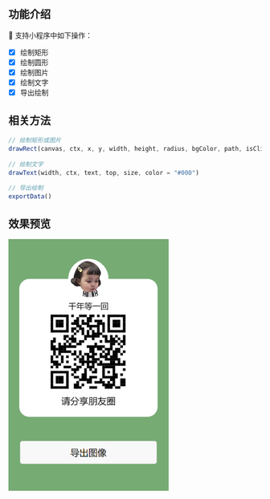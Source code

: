 ## 功能介绍

🎉 支持小程序中如下操作：

- [x] 绘制矩形
- [x] 绘制圆形
- [x] 绘制图片
- [x] 绘制文字
- [x] 导出绘制

## 相关方法

```js
// 绘制矩形或图片
drawRect(canvas, ctx, x, y, width, height, radius, bgColor, path, isClip)
```

```js
// 绘制文字
drawText(width, ctx, text, top, size, color = "#000")
```

```js
// 导出绘制
exportData()
```

## 效果预览

<img src="./assets/mHNC7eNClAqC60ec5bd875bc18b3196653ec272f9f36.png" alt="mHNC7eNClAqC60ec5bd875bc18b3196653ec272f9f36" style="zoom:50%;" />
